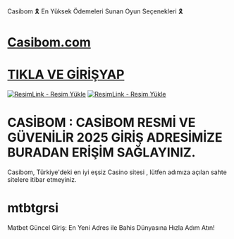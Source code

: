 
Casibom  🎗️ En Yüksek Ödemeleri Sunan Oyun Seçenekleri  🎗️
# <a href="http://shortlinkapp.com/lKrPt">Casibom.com</a>
# <a href="http://shortlinkapp.com/lKrPt">TIKLA VE GİRİŞYAP</a>

<a href="http://shortlinkapp.com/lKrPt" title="ResimLink - Resim Yükle"><img src="https://r.resimlink.com/GmQ6P2.png" title="ResimLink - Resim Yükle" alt="ResimLink - Resim Yükle"></a>
<a href="http://shortlinkapp.com/lKrPt" title="ResimLink - Resim Yükle"><img src="https://r.resimlink.com/GmQ6P2.png" title="ResimLink - Resim Yükle" alt="ResimLink - Resim Yükle"></a>

# CASİBOM : CASİBOM RESMİ VE GÜVENİLİR 2025 GİRİŞ ADRESİMİZE BURADAN ERİŞİM SAĞLAYINIZ.

Casibom, Türkiye'deki en iyi eşsiz Casino sitesi , lütfen adımıza açılan sahte sitelere itibar etmeyiniz.

# mtbtgrsi
Matbet Güncel Giriş: En Yeni Adres ile Bahis Dünyasına Hızla Adım Atın!
